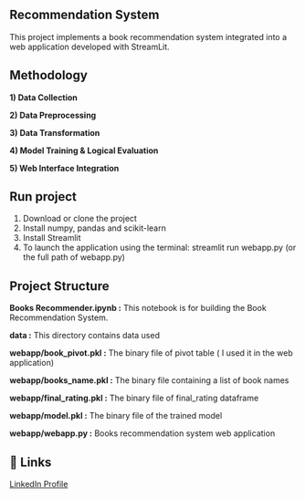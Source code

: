 
## Recommendation System

This project implements a book recommendation system integrated into a web application developed with StreamLit.

## Methodology

**1) Data Collection**

**2) Data Preprocessing**

**3) Data Transformation**

**4) Model Training & Logical Evaluation**

**5) Web Interface Integration**

## Run project
1) Download or clone the project
2) Install numpy, pandas and scikit-learn
3) Install Streamlit
4) To launch the application using the terminal: streamlit run webapp.py (or the full path of webapp.py)

## Project Structure
**Books Recommender.ipynb :** This notebook is for building the Book Recommendation System.

**data :** This directory contains data used

**webapp/book_pivot.pkl :** The binary file of pivot table ( I used it in the web application)

**webapp/books_name.pkl :** The binary file containing a list of book names

**webapp/final_rating.pkl :** The binary file of final_rating dataframe

**webapp/model.pkl :** The binary file of the trained model

**webapp/webapp.py :** Books recommendation system web application 

## 🔗 Links
[LinkedIn Profile](https://www.linkedin.com/in/mohamed-ben-addi-33419b187/)


